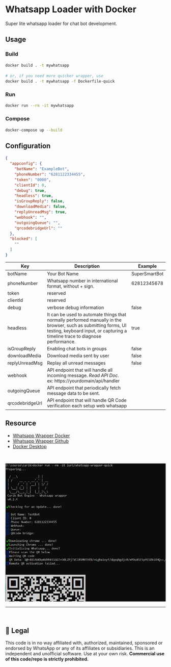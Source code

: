 # Whatsapp Loader with Docker

Super lite whatsapp loader for chat bot development.

## Usage

### Build

```bash
docker build . -t mywhatsapp

# or, if you need more quicker wrapper, use 
docker build . -t mywhatsapp -f Dockerfile-quick

```

### Run

```bash
docker run --rm -it mywhatsapp
```

### Compose

```bash
docker-compose up --build
```

## Configuration

```json
{
  "appconfig": {
    "botName": "ExampleBot",
    "phoneNumber": "6281122334455",
    "token": "0000",
    "clientId": 0,
    "debug": true,
    "headless": true,
    "isGroupReply": false,
    "downloadMedia": false,
    "replyUnreadMsg": true,
    "webhook": "",
    "outgoingQueue": "",
    "qrcodebridgeUrl": ""
  },
  "blocked": [
    ""
  ]
}
```

| Key | Description | Example |
|---|---|---|
| botName | Your Bot Name | SuperSmartBot |
| phoneNumber | Whatsapp number in international format, without + sign. | 62812345678 |
| token | reserved ||
| clientId | reserved ||
| debug | verbose debug information | false |
| headless | It can be used to automate things that normally performed manually in the browser, such as submitting forms, UI testing, keyboard input, or capturing a timeline trace to diagnose performance. | true |
| isGroupReply | Enabling chat bots in groups | false |
| downloadMedia | Download media sent by user | false |
| replyUnreadMsg | Replay all unread messages  | false |
| webhook | API endpoint that will handle all incoming message. _Read API Doc_.<br>ex: https://yourdomain/api/handler | |
| outgoingQueue | API endpoint that periodically fetch message data to be sent. | |
| qrcodebridgeUrl | API endpoint that will handle QR Code verification each setup web whatsapp | |


## Resource

- [Whatsapp Wrapper Docker](https://hub.docker.com/u/luri)
- [Whatsapp Wrapper Github](https://github.com/luridarmawan/whatsapp-bot-docker)
- [Docker Desktop](https://www.docker.com/products/docker-desktop)

<br>

![Carik Bot](docs/screenshot.png)

<hr>
<br>

## 📃 Legal
This code is in no way affiliated with, authorized, maintained, sponsored or endorsed by WhatsApp or any of its affiliates or subsidiaries. This is an independent and unofficial software. Use at your own risk.
**Commercial use of this code/repo is strictly prohibited.**
